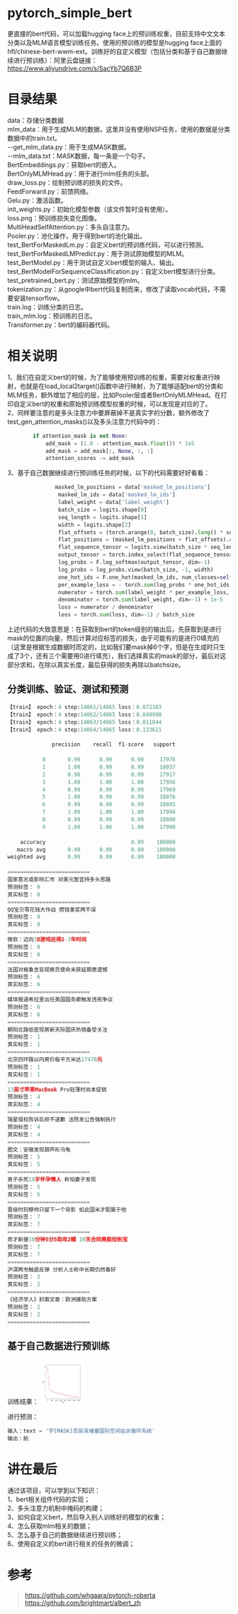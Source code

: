 # pytorch_simple_bert
更直接的bert代码，可以加载hugging face上的预训练权重，目前支持中文文本分类以及MLM语言模型训练任务。使用的预训练的模型是hugging face上面的hfl/chinese-bert-wwm-ext。训练好的自定义模型（包括分类和基于自己数据继续进行预训练）：阿里云盘链接：https://www.aliyundrive.com/s/SacYb7Q6B3P

# 目录结果
data：存储分类数据<br>
mlm_data：用于生成MLM的数据，这里并没有使用NSP任务，使用的数据是分类数据中的train.txt。<br>
--get_mlm_data.py：用于生成MASK数据。<br>
--mlm_data.txt：MASK数据，每一条是一个句子。<br>
BertEmbeddings.py：获取bert的嵌入。<br>
BertOnlyMLMHead.py：用于进行mlm任务的头部。<br>
draw_loss.py：绘制预训练的损失的文件。<br>
FeedForward.py：前馈网络。<br>
Gelu.py：激活函数。<br>
init_weights.py：初始化模型参数（该文件暂时没有使用）。<br>
loss.png：预训练损失变化图像。<br>
MultiHeadSelfAttention.py：多头自注意力。<br>
Pooler.py：池化操作，用于得到bert的池化输出。<br>
test_BertForMaskedLm.py：自定义bert的预训练代码，可以进行预测。<br>
test_BertForMaskedLMPredict.py：用于测试原始模型的MLM。<br>
test_BertModel.py：用于测试自定义bert模型的输入、输出。<br>
test_BertModelForSequenceClassification.py：自定义bert模型进行分类。<br>
test_pretrained_bert.py：测试原始模型的mlm。	<br>
tokenization.py：从google中bert代码复制而来，修改了读取vocab代码，不需要安装tensorflow。<br>
train.log：训练分类的日志。<br>
train_mlm.log：预训练的日志。<br>
Transformer.py：bert的编码器代码。<br>

# 相关说明
1、我们在自定义bert的时候，为了能够使用预训练的权重，需要对权重进行映射，也就是在load_local2target()函数中进行映射，为了能够适配bert的分类和MLM任务，额外增加了相应的层，比如Pooler层或者BertOnlyMLMHead。在打印自定义bert的权重和原始预训练模型权重的时候，可以发现是对应的了。<br>
2、同样要注意的是多头注意力中要屏蔽掉不是真实字的分数，额外修改了test_gen_attention_masks()以及多头注意力代码中的：
```python
        if attention_mask is not None:
            add_mask = (1.0 - attention_mask.float()) * 1e5
            add_mask = add_mask[:, None, :, :]
            attention_scores -= add_mask
```
3、基于自己数据继续进行预训练任务的时候，以下的代码需要好好看看：
```python
               masked_lm_positions = data['masked_lm_positions']
                masked_lm_ids = data['masked_lm_ids']
                label_weight = data['label_weight']
                batch_size = logits.shape[0]
                seq_length = logits.shape[1]
                width = logits.shape[2]
                flat_offsets = (torch.arange(0, batch_size).long() * seq_length).reshape(-1, 1).to(self.config.device)
                flat_positions = (masked_lm_positions + flat_offsets).reshape(-1).to(self.config.device)
                flat_sequence_tensor = logits.view(batch_size * seq_length, width)
                output_tensor = torch.index_select(flat_sequence_tensor, 0, flat_positions)
                log_probs = F.log_softmax(output_tensor, dim=-1)
                log_probs = log_probs.view(batch_size, -1, width)
                one_hot_ids = F.one_hot(masked_lm_ids, num_classes=self.config.vocab_size)
                per_example_loss = - torch.sum(log_probs * one_hot_ids, dim=-1)
                numerator = torch.sum(label_weight * per_example_loss, dim=-1)
                denominator = torch.sum(label_weight, dim=-1) + 1e-5
                loss = numerator / denominator
                loss = torch.sum(loss, dim=-1) / batch_size
```
上述代码的大致意思是：在获取到bert的token级别的输出后，先获取到是进行mask的位置的向量，然后计算对应标签的损失，由于可能有的是进行0填充的（这里是根据生成数据时而定的，比如我们要mask掉6个字，但是在生成时只生成了3个，还有三个需要用0进行填充），我们选择真实的mask的部分，最后对这部分求和，在除以真实长度，最后获得的损失再除以batchsize。

## 分类训练、验证、测试和预测
```python
【train】 epoch：4 step:14061/14065 loss：0.072103
【train】 epoch：4 step:14062/14065 loss：0.040998
【train】 epoch：4 step:14063/14065 loss：0.011044
【train】 epoch：4 step:14064/14065 loss：0.133621

              precision    recall  f1-score   support

           0       0.99      0.99      0.99     17976
           1       1.00      0.99      0.99     18037
           2       0.98      0.99      0.99     17917
           3       1.00      1.00      1.00     17956
           4       0.99      0.99      0.99     17969
           5       1.00      0.99      0.99     18076
           6       0.99      0.99      0.99     18085
           7       1.00      1.00      1.00     17994
           8       0.99      0.99      0.99     18000
           9       1.00      1.00      1.00     17990

    accuracy                           0.99    180000
   macro avg       0.99      0.99      0.99    180000
weighted avg       0.99      0.99      0.99    180000

==========================
国家意志或影响汇市 对美元暂宜持多头思路
预测标签： 0
真实标签： 0
==========================
QQ宝贝零花钱大作战 攒钱拿奖两不误
预测标签： 8
真实标签： 8
==========================
微软：迈向3D游戏还得2-3年时间
预测标签： 8
真实标签： 8
==========================
法国对格鲁吉亚观察员使命未获延期表遗憾
预测标签： 6
真实标签： 6
==========================
媒体报道希拉里出任美国国务卿触发违宪争议
预测标签： 6
真实标签： 6
==========================
朝阳北路低密现房新天际国庆热销备受关注
预测标签： 1
真实标签： 1
==========================
北京四环路以内房价每平方米达17478元
预测标签： 1
真实标签： 1
==========================
13英寸苹果MacBook Pro轻薄时尚本促销
预测标签： 4
真实标签： 4
==========================
瑞星侵权败诉后拒不道歉 法院发公告强制执行
预测标签： 4
真实标签： 4
==========================
图文：安徽发现葫芦形乌龟
预测标签： 5
真实标签： 5
==========================
男子杀死18岁怀孕情人 称怕妻子发现
预测标签： 5
真实标签： 5
==========================
晋级时刻穆帅只留下一个背影 如此国米才配属于他
预测标签： 7
真实标签： 7
==========================
奇才新援10分钟5分5助攻2帽 10天合同竟能捡到宝
预测标签： 7
真实标签： 7
==========================
沪深两市触底反弹 分析人士称中长期仍然看好
预测标签： 2
真实标签： 2
==========================
《经济学人》封面文章：欧洲援助方案
预测标签： 2
真实标签： 2
==========================
```

## 基于自己数据进行预训练
训练结果：
<img src="https://github.com/taishan1994/pytorch_simple_bert/blob/main/loss.png" width="100" height="100">

进行预测：
```python
输入：text = '宇[MASK]员尿液堵塞国际空间站水循环系统'
输出：航
```

# 讲在最后
通过该项目，可以学到以下知识：<br>
1、bert相关组件代码的实现；<br>
2、多头注意力机制中掩码的构建；<br>
3、如何自定义bert，然后导入别人训练好的模型的权重；<br>
4、怎么获取mlm相关的数据；<br>
5、怎么基于自己的数据继续进行预训练；<br>
6、使用自定义的bert进行相关的任务的微调；<br>


# 参考
> https://github.com/whgaara/pytorch-roberta<br>
> https://github.com/brightmart/albert_zh

